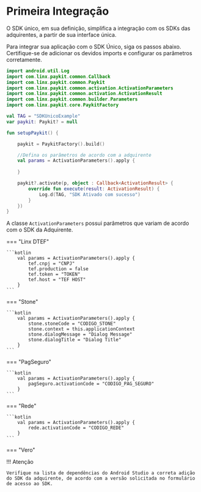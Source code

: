 # Primeira Integração

O SDK único, em sua definição, simplifica a integração com os SDKs das adquirentes, a partir de sua interface única. <br/>

Para integrar sua aplicação com o SDK Único, siga os passos abaixo. Certifique-se de adicionar os devidos imports e configurar os parâmetros corretamente.

```kotlin
import android.util.Log
import com.linx.paykit.common.Callback
import com.linx.paykit.common.Paykit
import com.linx.paykit.common.activation.ActivationParameters
import com.linx.paykit.common.activation.ActivationResult
import com.linx.paykit.common.builder.Parameters
import com.linx.paykit.core.PaykitFactory

val TAG = "SDKUnicoExample"
var paykit: Paykit? = null

fun setupPaykit() {

    paykit = PaykitFactory().build()

    //Defina os parâmetros de acordo com a adquirente
    val params = ActivationParameters().apply {
        
    }

    paykit?.activate(p, object : Callback<ActivationResult> {
        override fun execute(result: ActivationResult) {
            Log.d(TAG, "SDK Ativado com sucesso")
        }
    })
}
```

A classe `ActivationParameters` possui parâmetros que variam de acordo com o SDK da Adquirente.

=== "Linx DTEF"

    ```kotlin
        val params = ActivationParameters().apply {
            tef.cnpj = "CNPJ"
            tef.production = false
            tef.token = "TOKEN"
            tef.host = "TEF HOST"
        }
    ```

=== "Stone"

    ```kotlin
        val params = ActivationParameters().apply {
            stone.stoneCode = "CODIGO_STONE"
            stone.context = this.applicationContext
            stone.dialogMessage = "Dialog Message"
            stone.dialogTitle = "Dialog Title"
        }
    ```

=== "PagSeguro"

    ```kotlin
        val params = ActivationParameters().apply {
            pagSeguro.activationCode = "CODIGO_PAG_SEGURO"
        }
    ```

=== "Rede"

    ```kotlin
        val params = ActivationParameters().apply {
            rede.activationCode = "CODIGO_REDE"
        }
    ```
=== "Vero"



!!! Atenção 

    Verifique na lista de dependências do Android Studio a correta adição do SDK da adquirente, de acordo com a versão solicitada no formulário de acesso ao SDK.
